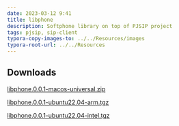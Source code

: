 ```yaml
---
date: 2023-03-12 9:41
title: libphone
description: Softphone library on top of PJSIP project
tags: pjsip, sip-client
typora-copy-images-to: ../../Resources/images
typora-root-url: ../../Resources
---
```


## Downloads

[libphone.0.0.1-macos-universal.zip](https://oliver-epper.de/libphone.0.0.1-macos-universal.zip)

[libphone.0.0.1-ubuntu22.04-arm.tgz](https://oliver-epper.de/libphone.0.0.1-ubuntu22.04-arm.tgz)

[libphone.0.0.1-ubuntu22.04-intel.tgz](https://oliver-epper.de/libphone.0.0.1-ubuntu22.04-intel.tgz)


